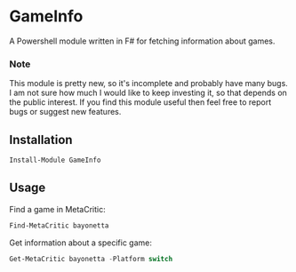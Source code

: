 # GameInfo

A Powershell module written in F# for fetching information about games.

### Note
This module is pretty new, so it's incomplete and probably have many bugs. I am not sure how much I would like to keep investing it, so that depends on the public interest. If you find this module useful then feel free to report bugs or suggest new features.

## Installation

```powershell
Install-Module GameInfo
```

## Usage

Find a game in MetaCritic:

```powershell
Find-MetaCritic bayonetta
```

Get information about a specific game:

```powershell
Get-MetaCritic bayonetta -Platform switch
```
